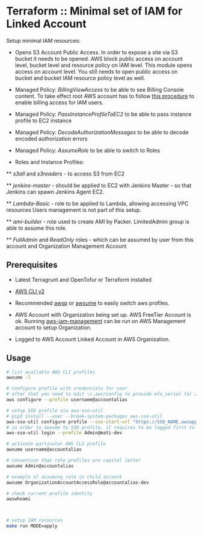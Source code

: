 # Terraform :: Minimal set of IAM for Linked Account

Setup minimal IAM resources:

* Opens S3 Account Public Access. In order to expose a site via S3 bucket it needs to be opened. AWS block public access on account level, bucket level and resource policy on IAM level. This module opens access on account level. You still needs to open public access on bucket and bucket IAM resource policy level as well.

* Managed Policy: _BillingViewAccess_ to be able to see Billing Console content. To take effect root AWS account has to follow [this procedure](https://docs.aws.amazon.com/IAM/latest/UserGuide/tutorial_billing.html?icmpid=docs_iam_console#tutorial-billing-step1) to enable billing access for IAM users.

* Managed Policy: _PassInstanceProfileToEC2_ to be able to pass instance profile to EC2 instance

* Managed Policy: _DecodeAuthorizationMessages_ to be able to decode encoded authorization errors

* Managed Policy: _AssumeRole_ to be able to switch to Roles

* Roles and Instance Profiles:

** _s3all_ and _s3readers_ - to access S3 from EC2

**  _jenkins-master_ - should be applied to EC2 with Jenkins Master - so that Jenkins can spawn Jenkins Agent EC2.

** _Lambda-Basic_ - role to be applied to Lambda, allowing accessing VPC resources
Users management is not part of this setup.

** _ami-builder_ - role used to create AMI by Packer. LimitedAdmin group is able to assume this role.

** _FullAdmin_ and _ReadOnly_ roles - which can be assumed by user from this account and Organization Management Account

## Prerequisites

* Latest Terragrunt and OpenTofur or Terraform installed
* [AWS CLI v2](https://github.com/aws/aws-cli/tree/v2)
* Recommended [awsp](https://github.com/antonbabenko/awsp) or [awsume](https://awsu.me/) to easily switch aws profiles.

* AWS Account with Organization being set up. AWS FreeTier Account is ok.
Running [aws-iam-management](../aws-iam-management) can be run on AWS Management account to setup Organization.

* Logged to AWS Account Linked Account in AWS Organization.

## Usage

```bash
# list available AWS CLI profiles
awsume -l

# configure profile with credentials for user
# after that you need to edit ~/.aws/config to provide mfa_serial for 2FA
aws configure --profile username@accountalias

# setup SSO profile via aws-sso-util
# pip3 install --user --break-system-packages aws-sso-util
aws-sso-util configure profile --sso-start-url "https://SSO_NAME.awsapps.com/start#/" --sso-region "eu-west-1" SSORoleName@accountalias
# in order to awsume to SSO profile, it requires to be logged first to the profile SSO config
aws-sso-util login --profile Admin@mati-dev

# activate particular AWS CLI profile
awsume username@accountalias

# convention that role profiles are capital letter
awsume Admin@accountalias

# example of assuming role in child account
awsume OrganizationAccountAccessRole@accountalias-dev

# check current profile identity
awswhoami



# setup IAM resources
make run MODE=apply
```
